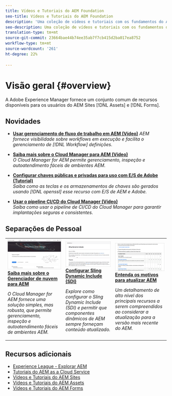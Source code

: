 ```yaml
---
title: Vídeos e Tutoriais do AEM Foundation
seo-title: Vídeos e Tutoriais do AEM Foundation
description: 'Uma coleção de vídeos e tutoriais com os fundamentos do Adobe Experience Manager. '
seo-description: Uma coleção de vídeos e tutoriais com os fundamentos do Adobe Experience Manager
translation-type: tm+mt
source-git-commit: 23664bae44b74ee35ab7f7cb415d2ba017ea8752
workflow-type: tm+mt
source-wordcount: '261'
ht-degree: 22%

---
```



# Visão geral {#overview}

A Adobe Experience Manager fornece um conjunto comum de recursos disponíveis para os usuários do AEM Sites [!DNL Assets] e [!DNL Forms].

## Novidades

* **[Usar gerenciamento de fluxo de trabalho em AEM (Vídeo)](./workflow/use-workflow-management.md)**
   *AEM fornece visibilidade sobre workflows em execução e facilita o gerenciamento de [!DNL Workflow] definições.*

* **[Saiba mais sobre o Cloud Manager para AEM (Vídeo)](./cloud-manager/understand-cloud-manager-for-aem.md)**\
   *O Cloud Manager for AEM permite gerenciamento, inspeção e autoatendimento fáceis de ambientes AEM.*

* **[Configurar chaves públicas e privadas para uso com E/S de Adobe (Tutorial)](./authentication/set-up-public-private-keys-for-use-with-aem-and-adobe-io.md)**\
   *Saiba como as teclas e os armazenamentos de chaves são gerados usando [!DNL openssl] esse recurso com E/S de AEM e Adobe.*

* **[Usar o pipeline CI/CD do Cloud Manager (Vídeo)](./cloud-manager/use-the-cicd-pipeline-in-cloud-manager-for-aem.md)**\
   *Saiba como usar o pipeline de CI/CD do Cloud Manager para garantir implantações seguras e consistentes.*

## Separações de Pessoal

<table>
<tr>
  <td>
    <a href="./cloud-manager/understand-cloud-manager-for-aem.md">
    <img alt="Saiba mais sobre o Gerenciador de nuvem para AEM" src="./cloud-manager/assets/understand-cloud-manager-for-aem/thumbnail.png" />
    </a>
    <div>
     <a href="./cloud-manager/understand-cloud-manager-for-aem.md">
    <strong>Saiba mais sobre o Gerenciador de nuvem para AEM</strong>
    </a>
    </div>
    <p>
    <em>O Cloud Manager for AEM fornece uma solução simples, mas robusta, que permite gerenciamento, inspeção e autoatendimento fáceis de ambientes AEM.</em>
    <p>
  </td>
   <td>
    <a href="./development/set-up-sling-dynamic-include.md">
    <img alt="Configurar Sling Dynamic Include (SDI)" src="./development/assets/set-up-sling-dynamic-include/thumbnail.png" />
    </a>
     <div>
     <a href="./development/set-up-sling-dynamic-include.md">
    <strong>Configurar Sling Dynamic Include (SDI)</strong>
    </a>
    </div>
    <p>
    <em>Explore como configurar o Sling Dynamic Include (SDI) e permitir que componentes dinâmicos de AEM sempre forneçam conteúdo atualizado.</em>
    <p>
  </td>
  <td>
    <a href="./administration/understand-reasons-to-upgrade.md">
    <img alt="Noções básicas sobre os motivos para atualizar AEM" src="./administration/assets/understand-reasons-to-upgrade/thumbnail.png" />
    </a>
    <div>
    <a href="./administration/understand-reasons-to-upgrade.md">
    <strong>Entenda os motivos para atualizar AEM</strong>
    </a>
    </div>
    <p>
    <em>Um detalhamento de alto nível dos principais recursos a serem compreendidos ao considerar a atualização para a versão mais recente do AEM.</em>
    </p>
  </td>
</tr>
</table>

## Recursos adicionais

* [Experience League - Explorar AEM](https://experienceleague.adobe.com/#recommended/solutions/experience-manager)
* [Tutoriais do AEM as a Cloud Service](/help/cloud-service/overview.md)
* [Vídeos e Tutoriais do AEM Sites](/help/sites/overview.md)
* [Vídeos e Tutoriais do AEM Assets](/help/assets/overview.md)
* [Vídeos e Tutoriais do AEM Forms](/help/forms/overview.md)

